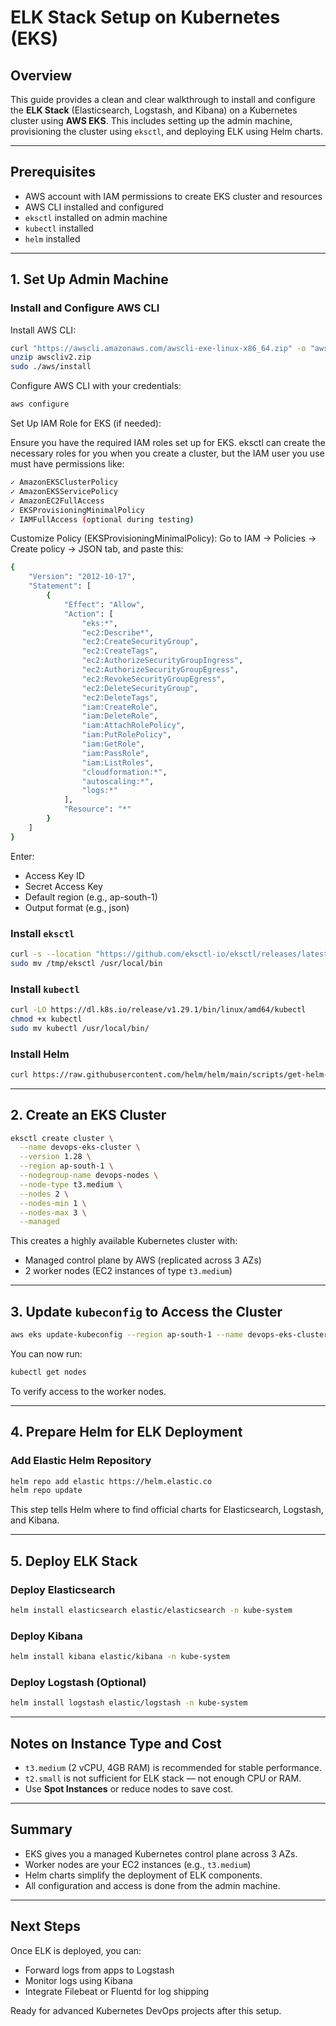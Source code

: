 # ELK Stack Setup on Kubernetes (EKS)

## Overview

This guide provides a clean and clear walkthrough to install and configure the **ELK Stack** (Elasticsearch, Logstash, and Kibana) on a Kubernetes cluster using **AWS EKS**. This includes setting up the admin machine, provisioning the cluster using `eksctl`, and deploying ELK using Helm charts.

---

## Prerequisites

- AWS account with IAM permissions to create EKS cluster and resources
- AWS CLI installed and configured
- `eksctl` installed on admin machine
- `kubectl` installed
- `helm` installed

---

## 1. Set Up Admin Machine

### Install and Configure AWS CLI

Install AWS CLI:
```bash
curl "https://awscli.amazonaws.com/awscli-exe-linux-x86_64.zip" -o "awscliv2.zip"
unzip awscliv2.zip
sudo ./aws/install
```

Configure AWS CLI with your credentials:
```bash
aws configure
```

Set Up IAM Role for EKS (if needed):

Ensure you have the required IAM roles set up for EKS. eksctl can create the necessary roles for 
you when you create a cluster, but the IAM user you use must have permissions like:
 ```bash
✓ AmazonEKSClusterPolicy  
✓ AmazonEKSServicePolicy  
✓ AmazonEC2FullAccess
✓ EKSProvisioningMinimalPolicy
✓ IAMFullAccess (optional during testing)
 ```
Customize Policy (EKSProvisioningMinimalPolicy):
Go to IAM → Policies → Create policy → JSON tab, and paste this:
```bash
{
    "Version": "2012-10-17",
    "Statement": [
        {
            "Effect": "Allow",
            "Action": [
                "eks:*",
                "ec2:Describe*",
                "ec2:CreateSecurityGroup",
                "ec2:CreateTags",
                "ec2:AuthorizeSecurityGroupIngress",
                "ec2:AuthorizeSecurityGroupEgress",
                "ec2:RevokeSecurityGroupEgress",
                "ec2:DeleteSecurityGroup",
                "ec2:DeleteTags",
                "iam:CreateRole",
                "iam:DeleteRole",
                "iam:AttachRolePolicy",
                "iam:PutRolePolicy",
                "iam:GetRole",
                "iam:PassRole",
                "iam:ListRoles",
                "cloudformation:*",
                "autoscaling:*",
                "logs:*"
            ],
            "Resource": "*"
        }
    ]
}
```             

Enter:
- Access Key ID
- Secret Access Key
- Default region (e.g., ap-south-1)
- Output format (e.g., json)


### Install `eksctl`

```bash
curl -s --location "https://github.com/eksctl-io/eksctl/releases/latest/download/eksctl_$(uname -s)_amd64.tar.gz" | tar xz -C /tmp
sudo mv /tmp/eksctl /usr/local/bin
```

### Install `kubectl`

```bash
curl -LO https://dl.k8s.io/release/v1.29.1/bin/linux/amd64/kubectl
chmod +x kubectl
sudo mv kubectl /usr/local/bin/
```

### Install Helm

```bash
curl https://raw.githubusercontent.com/helm/helm/main/scripts/get-helm-3 | bash
```

---

## 2. Create an EKS Cluster

```bash
eksctl create cluster \
  --name devops-eks-cluster \
  --version 1.28 \
  --region ap-south-1 \
  --nodegroup-name devops-nodes \
  --node-type t3.medium \
  --nodes 2 \
  --nodes-min 1 \
  --nodes-max 3 \
  --managed
```

This creates a highly available Kubernetes cluster with:

- Managed control plane by AWS (replicated across 3 AZs)
- 2 worker nodes (EC2 instances of type `t3.medium`)

---

## 3. Update `kubeconfig` to Access the Cluster

```bash
aws eks update-kubeconfig --region ap-south-1 --name devops-eks-cluster
```

You can now run:

```bash
kubectl get nodes
```

To verify access to the worker nodes.

---

## 4. Prepare Helm for ELK Deployment

### Add Elastic Helm Repository

```bash
helm repo add elastic https://helm.elastic.co
helm repo update
```

This step tells Helm where to find official charts for Elasticsearch, Logstash, and Kibana.

---

## 5. Deploy ELK Stack

### Deploy Elasticsearch

```bash
helm install elasticsearch elastic/elasticsearch -n kube-system
```

### Deploy Kibana

```bash
helm install kibana elastic/kibana -n kube-system
```

### Deploy Logstash (Optional)

```bash
helm install logstash elastic/logstash -n kube-system
```

---

## Notes on Instance Type and Cost

- `t3.medium` (2 vCPU, 4GB RAM) is recommended for stable performance.
- `t2.small` is not sufficient for ELK stack — not enough CPU or RAM.
- Use **Spot Instances** or reduce nodes to save cost.

---

## Summary

- EKS gives you a managed Kubernetes control plane across 3 AZs.
- Worker nodes are your EC2 instances (e.g., `t3.medium`)
- Helm charts simplify the deployment of ELK components.
- All configuration and access is done from the admin machine.

---

## Next Steps

Once ELK is deployed, you can:

- Forward logs from apps to Logstash
- Monitor logs using Kibana
- Integrate Filebeat or Fluentd for log shipping

Ready for advanced Kubernetes DevOps projects after this setup.

